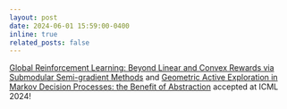 ```yaml
---
layout: post
date: 2024-06-01 15:59:00-0400
inline: true
related_posts: false
---
```


[Global Reinforcement Learning: Beyond Linear and Convex Rewards via Submodular Semi-gradient Methods](https://arxiv.org/pdf/2407.09905) and [Geometric Active Exploration in Markov Decision Processes: the Benefit of Abstraction](https://arxiv.org/pdf/2407.13364) accepted at ICML 2024!
